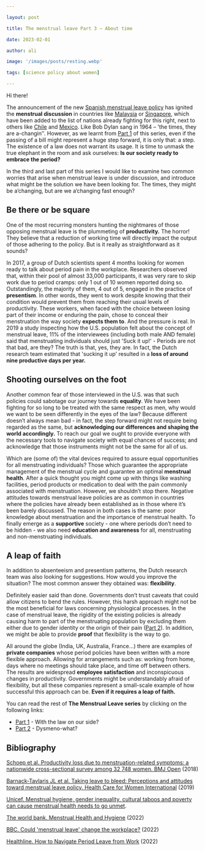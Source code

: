 ```yaml
---

layout: post

title: The menstrual leave Part 3 – About time

date: 2023-02-01

author: ali

image: '/images/posts/resting.webp'

tags: [science policy about women]

--- 
```


Hi there!

The announcement of the new [Spanish menstrual leave policy](https://www.igualdad.gob.es/servicios/participacion/audienciapublica/PublishingImages/Paginas/anteproyecto-lo-salud-sexual-reproductiva-interrup/APLO%20modificaci%C3%B3n%20LO%202-2010%20audiencia%20p%C3%BAblica.pdf) has ignited the **menstrual discussion** in countries like [Malaysia](https://www.humanresourcesonline.net/leaders-in-malaysia-weigh-in-on-menstrual-leave-as-putrajaya-looks-into-feasibility) or [Singapore](https://humanresourcesonline.net/68-of-women-surveyed-in-singapore-would-continue-to-work-despite-intense-period-pains-as-they-fear-being-judged), which have been added to the list of nations already fighting for this right, next to others like [Chile](https://www.bcn.cl/delibera/show_iniciativa?id_colegio=2202&idnac=2&patro=0&nro_torneo=2017) and [Mexico](https://mujeres.expansion.mx/actualidad/2022/06/03/menstruacion-digna-pendiente-centros-de-trabajo). Like Bob Dylan sang in 1964 – 'the times, they are a-changin’'. However, as we learnt from [Part 1](https://themodernhypatia.com/blog/2022-12-21-the-menstrual-leave-part-1-with-the-law-on-our-side) of this series, even if the passing of a bill might represent a huge step forward, it is only that: a step. The existence of a law does not warrant its usage. It is time to unmask the true elephant in the room and ask ourselves: **Is our society ready to embrace the period?**

In the third and last part of this series I would like to examine two common worries that arise when menstrual leave is under discussion, and introduce what might be the solution we have been looking for.  The times, they might be a’changing, but are we a’changing fast enough?


## Be there or be square

One of the most recurring monsters hunting the nightmares of those opposing menstrual leave is the plummeting of **productivity.** The horror! They believe that a reduction of working time will directly impact the output of those adhering to the policy. But is it really as straightforward as it sounds?

In 2017, a group of Dutch scientists spent 4 months looking for women ready to talk about period pain in the workplace. Researchers observed that, within their pool of almost 33,000 participants, it was very rare to skip work due to period cramps: only 1 out of 10 women reported doing so. Outstandingly, the majority of them, 4 out of 5, engaged in the practice of **presentism**. In other words, they went to work despite knowing that their condition would prevent them from reaching their usual levels of productivity. These workers, when faced with the choice between losing part of their income or enduring the pain, chose to conceal their menstruation the way society **expects them to**. And the pressure is real. In 2019 a study inspecting how the U.S. population felt about the concept of menstrual leave, 11% of the interviewees (including both male AND female) said that menstruating individuals should just 'Suck it up!' - Periods are not that bad, are they? The truth is that, yes, they are. In fact, the Dutch research team estimated that 'sucking it up' resulted in a **loss of around nine productive days per year.** 


## Shooting ourselves on the foot

Another common fear of those interviewed in the U.S. was that such policies could sabotage our journey towards **equality**. We have been fighting for so long to be treated with the same respect as men, why would we want to be seen differently in the eyes of the law? Because different doesn’t always mean bad -  in fact, the step forward might not require being regarded as the same, but **acknowledging our differences and shaping the world accordingly.** To reach our goal we ought to provide everyone with the necessary tools to navigate society with equal chances of success; and acknowledge that those instruments might not be the same for all of us. 

Which are (some of) the vital devices required to assure equal opportunities for all menstruating individuals? Those which guarantee the appropriate management of the menstrual cycle and guarantee an optimal **menstrual health**. After a quick thought you might come up with things like washing facilities, period products or medication to deal with the pain commonly associated with menstruation. However, we shouldn’t stop there. Negative attitudes towards menstrual leave policies are as common in countries where the policies have already been established as in those where it’s been barely discussed. The reason in both cases is the same: poor knowledge about menstruation and the importance of menstrual health. To finally emerge as a **supportive** society - one where periods don’t need to be hidden - we also need **education and awareness** for all, menstruating and non-menstruating individuals. 


## A leap of faith 

In addition to absenteeism and presentism patterns, the Dutch research team was also looking for suggestions. How would you improve the situation? The most common answer they obtained was: **flexibility**.

Definitely easier said than done. Governments don’t trust caveats that could allow citizens to bend the rules. However, this harsh approach might not be the most beneficial for laws concerning physiological processes. In the case of menstrual leave, the rigidity of the existing policies is already causing harm to part of the menstruating population by excluding them either due to gender identity or the origin of their pain ([Part 2](https://themodernhypatia.com/blog/2023-01-11-the-menstrual-leave-part-2-dysmeno-what)). In addition, we might be able to provide **proof** that flexibility is the way to go. 

All around the globe (India, UK, Australia, France…) there are examples of **private companies** whose period policies have been written with a more flexible approach. Allowing for arrangements such as: working from home, days where no meetings should take place, and time off between others. The results are widespread **employee satisfaction** and inconspicuous changes in productivity. Governments might be understandably afraid of flexibility, but all these companies represent a small-scale example of how successful this approach can be. **Even if it requires a leap of faith.**

You can read the rest of **The Menstrual Leave series** by clicking on the following links: 



* [Part 1](https://themodernhypatia.com/blog/2022-12-21-the-menstrual-leave-part-1-with-the-law-on-our-side) - With the law on our side?
* [Part 2](https://themodernhypatia.com/blog/2023-01-11-the-menstrual-leave-part-2-dysmeno-what) - Dysmeno-what? 


## Bibliography

[Schoep et al. Productivity loss due to menstruation-related symptoms: a nationwide cross-sectional survey among 32 748 women. BMJ Open](https://bmjopen.bmj.com/content/9/6/e026186) (2018)

[Barnack-Tavlaris JL et al. Taking leave to bleed: Perceptions and attitudes toward menstrual leave policy. Health Care for Women International](https://www.tandfonline.com/doi/full/10.1080/07399332.2019.1639709) (2019)

[Unicef. Menstrual hygiene, gender inequality, cultural taboos and poverty can cause menstrual health needs to go unmet](https://www.unicef.org/wash/menstrual-hygiene). 

[The world bank. Menstrual Health and Hygiene](https://www.worldbank.org/en/topic/water/brief/menstrual-health-and-hygiene) (2022) 

[BBC. Could 'menstrual leave' change the workplace?](https://www.bbc.com/worklife/article/20220426-could-menstrual-leave-change-the-workplace) (2022)

[Healthline. How to Navigate Period Leave from Work](https://www.healthline.com/health/period-leave-from-work) (2022) 
